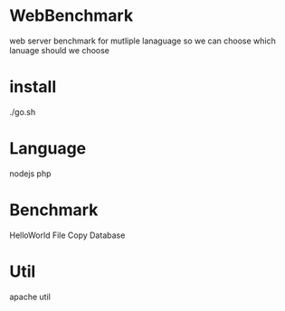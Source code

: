 # WebBenchmark
web server benchmark for mutliple lanaguage
so we can choose which lanuage should we choose

# install
./go.sh

# Language
nodejs
php

# Benchmark
HelloWorld
File Copy
Database

# Util
apache util
